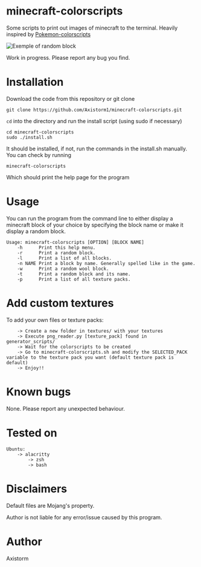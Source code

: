 # minecraft-colorscripts
Some scripts to print out images of minecraft to the terminal. Heavily inspired by [Pokemon-colorscripts](https://github.com/nuke-dash/pokemon-colorscripts-mac/)

![Exemple of random block](https://imgur.com/g6n1hbb.png)

Work in progress. Please report any bug you find.

# Installation
Download the code from this repository or git clone

```
git clone https://github.com/Axistorm1/minecraft-colorscripts.git
```
`cd` into the directory and run the install script (using sudo if necessary)

```
cd minecraft-colorscripts
sudo ./install.sh
```
It should be installed, if not, run the commands in the install.sh manually. You can check by running
```
minecraft-colorscripts
```
Which should print the help page for the program

# Usage
You can run the program from the command line to either display a minecraft block of your choice by specifying the block name or make it display a random block.
```
Usage: minecraft-colorscripts [OPTION] [BLOCK NAME]
    -h      Print this help menu.
    -r      Print a random block.
    -l      Print a list of all blocks.
    -n NAME Print a block by name. Generally spelled like in the game.
    -w      Print a random wool block.
    -t      Print a random block and its name.
    -p      Print a list of all texture packs.
```

# Add custom textures
To add your own files or texture packs:
```
    -> Create a new folder in textures/ with your textures 
    -> Execute png_reader.py [texture_pack] found in generator_scripts/ 
    -> Wait for the colorscripts to be created 
    -> Go to minecraft-colorscripts.sh and modify the SELECTED_PACK variable to the texture pack you want (default texture pack is default) 
    -> Enjoy!!
```
# Known bugs
None. Please report any unexpected behaviour.

# Tested on
```
Ubuntu:  
    -> alacritty  
        -> zsh  
        -> bash  
```

# Disclaimers
Default files are Mojang's property.

Author is not liable for any error/issue caused by this program.

# Author
Axistorm
